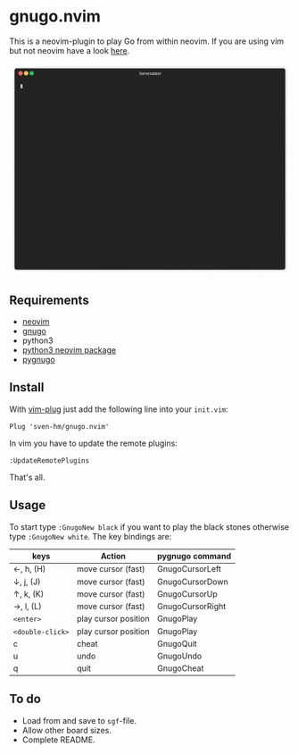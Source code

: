 # gnugo.nvim

This is a neovim-plugin to play Go from within neovim. If you are using vim but not neovim have a look [here](https://github.com/AndrewRadev/gnugo.vim).

<p align="center"><img src="/img/demo.gif?raw=true"/></p>


## Requirements

* [neovim](https://neovim.io/)
* [gnugo](https://www.gnu.org/software/gnugo/)
* python3
* [python3 neovim package](https://pypi.org/project/neovim/)
* [pygnugo](https://github.com/sven-hm/pygnugo.git)


## Install

With [vim-plug](https://github.com/junegunn/vim-plug) just add the following line into your `init.vim`:
```vim
Plug 'sven-hm/gnugo.nvim'
```
In vim you have to update the remote plugins:
```
:UpdateRemotePlugins
```
That's all.


## Usage

To start type `:GnugoNew black` if you want to play the black stones otherwise type `:GnugoNew white`.
The key bindings are:

| keys             | Action               | pygnugo command  |
|------------------|----------------------|------------------|
| ←, h, (H)        | move cursor (fast)   | GnugoCursorLeft  |
| ↓, j, (J)        | move cursor (fast)   | GnugoCursorDown  |
| ↑, k, (K)        | move cursor (fast)   | GnugoCursorUp    |
| →, l, (L)        | move cursor (fast)   | GnugoCursorRight |
| `<enter>`        | play cursor position | GnugoPlay        |
| `<double-click>` | play cursor position | GnugoPlay        |
| c                | cheat                | GnugoQuit        |
| u                | undo                 | GnugoUndo        |
| q                | quit                 | GnugoCheat       |


## To do

* Load from and save to `sgf`-file.
* Allow other board sizes.
* Complete README.

